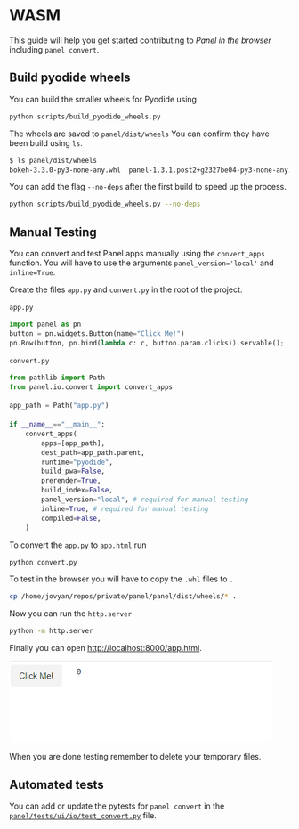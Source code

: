 # WASM

This guide will help you get started contributing to *Panel in the browser* including `panel convert`.

## Build pyodide wheels

You can build the smaller wheels for Pyodide using

```bash
python scripts/build_pyodide_wheels.py
```

The wheels are saved to `panel/dist/wheels` You can confirm they have been build using `ls`.

```bash
$ ls panel/dist/wheels
bokeh-3.3.0-py3-none-any.whl  panel-1.3.1.post2+g2327be04-py3-none-any.whl
```

You can add the flag `--no-deps` after the first build to speed up the process.

```bash
python scripts/build_pyodide_wheels.py --no-deps
```

## Manual Testing

You can convert and test Panel apps manually using the `convert_apps` function. You will have to use the arguments `panel_version='local'` and `inline=True`.

Create the files `app.py` and `convert.py` in the root of the project.

`app.py`

```python
import panel as pn
button = pn.widgets.Button(name="Click Me!")
pn.Row(button, pn.bind(lambda c: c, button.param.clicks)).servable();
```

`convert.py`

```python
from pathlib import Path
from panel.io.convert import convert_apps

app_path = Path("app.py")

if __name__=="__main__":
    convert_apps(
        apps=[app_path],
        dest_path=app_path.parent,
        runtime="pyodide",
        build_pwa=False,
        prerender=True,
        build_index=False,
        panel_version="local", # required for manual testing
        inline=True, # required for manual testing
        compiled=False,
    )
```

To convert the `app.py` to `app.html` run

```bash
python convert.py
```

To test in the browser you will have to copy the `.whl` files to `.`

```bash
cp /home/jovyan/repos/private/panel/panel/dist/wheels/* .
```

Now you can run the `http.server`

```bash
python -m http.server
```

Finally you can open [http://localhost:8000/app.html](http://localhost:8000/app.html).

![Panel WASM - manual testing of app](../_static/images/panel-wasm-manual-test.png)

When you are done testing remember to delete your temporary files.

## Automated tests

You can add or update the pytests for `panel convert` in the
[`panel/tests/ui/io/test_convert.py`](https://github.com/holoviz/panel/blob/main/panel/tests/ui/io/test_convert.py)
file.
